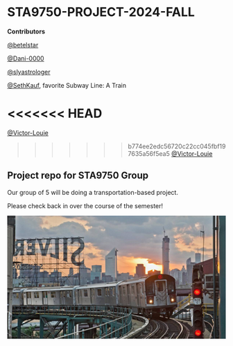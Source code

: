 # STA9750-PROJECT-2024-FALL

**Contributors**

[@betelstar](https://github.com/betelstar)

[@Dani-0000](https://github.com/Dani-0000)

[@slyastrologer](https://github.com/slyastrologer)

[@SethKauf](https://github.com/SethKauf), favorite Subway Line: A Train

<<<<<<< HEAD
=======

[@Victor-Louie](https://github.com/Victor-Louie)

>>>>>>> b774ee2edc56720c22cc045fbf197635a56f5ea5
[@Victor-Louie](https://github.com/Victor-Louie)

## Project repo for STA9750 Group

Our group of 5 will be doing a transportation-based project.

Please check back in over the course of the semester!

![](images/nyc_silvercup_7_train.jpeg)